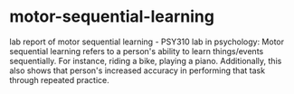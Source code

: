 # motor-sequential-learning
lab report of motor sequential learning - PSY310 lab in psychology:
Motor sequential learning refers to a person's ability to learn things/events sequentially. For instance, riding a bike, playing a piano. Additionally, this also shows that person's increased accuracy in performing that task through repeated practice. 
